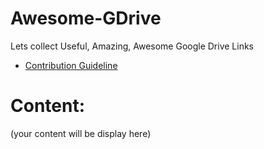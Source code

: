# Awesome-GDrive
Lets collect Useful, Amazing, Awesome Google Drive Links

- [Contribution Guideline](https://github.com/pratikbutani/awesome-gdrive/blob/master/CONTRIBUTORS.md)

# Content:

(your content will be display here)

